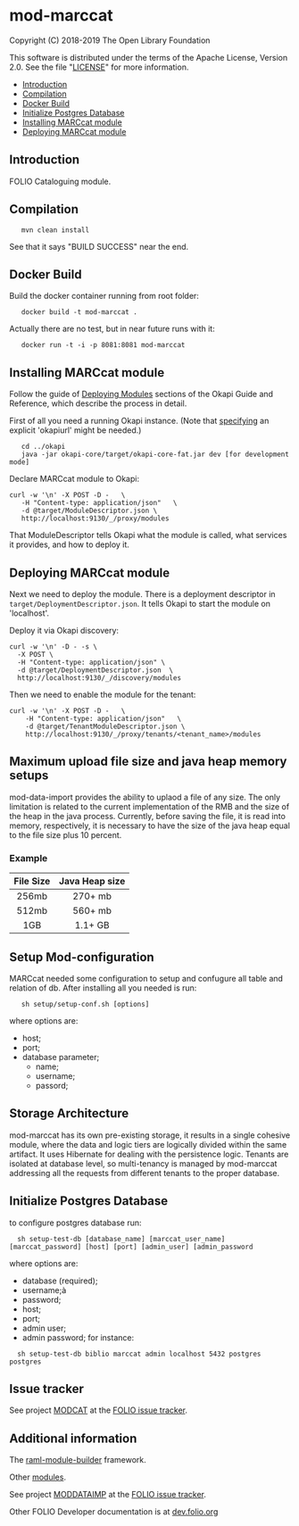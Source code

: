 # mod-marccat

Copyright (C) 2018-2019 The Open Library Foundation

This software is distributed under the terms of the Apache License,
Version 2.0. See the file "[LICENSE](LICENSE)" for more information.

* [Introduction](#introduction)
* [Compilation](#compilation)
* [Docker Build](#docker-build)
* [Initialize Postgres Database](#initialize-postgres-database)
* [Installing MARCcat module](#installing-marccat-module)
* [Deploying MARCcat module](#deploying-marccat-module)

## Introduction

FOLIO Cataloguing module.

## Compilation

```
   mvn clean install
```

See that it says "BUILD SUCCESS" near the end.

## Docker Build

Build the docker container running from root folder:

```
   docker build -t mod-marccat .
```

Actually there are no test, but in near future runs with it:

```
   docker run -t -i -p 8081:8081 mod-marccat
```

## Installing MARCcat module

Follow the guide of
[Deploying Modules](https://github.com/folio-org/okapi/blob/master/doc/guide.md#example-1-deploying-and-using-a-simple-module)
sections of the Okapi Guide and Reference, which describe the process in detail.

First of all you need a running Okapi instance.
(Note that [specifying](../README.md#setting-things-up) an explicit 'okapiurl' might be needed.)

```
   cd ../okapi
   java -jar okapi-core/target/okapi-core-fat.jar dev [for development mode]
```

Declare MARCcat module to Okapi:

```
curl -w '\n' -X POST -D -   \
   -H "Content-type: application/json"   \
   -d @target/ModuleDescriptor.json \
   http://localhost:9130/_/proxy/modules
```

That ModuleDescriptor tells Okapi what the module is called, what services it
provides, and how to deploy it.

## Deploying MARCcat module

Next we need to deploy the module. There is a deployment descriptor in
`target/DeploymentDescriptor.json`. It tells Okapi to start the module on 'localhost'.

Deploy it via Okapi discovery:

```
curl -w '\n' -D - -s \
  -X POST \
  -H "Content-type: application/json" \
  -d @target/DeploymentDescriptor.json  \
  http://localhost:9130/_/discovery/modules
```

Then we need to enable the module for the tenant:

```
curl -w '\n' -X POST -D -   \
    -H "Content-type: application/json"   \
    -d @target/TenantModuleDescriptor.json \
    http://localhost:9130/_/proxy/tenants/<tenant_name>/modules
```
## Maximum upload file size and java heap memory setups
mod-data-import provides the ability to uplaod a file of any size. The only limitation is related to the current implementation of the RMB and the size of the heap in the java process. Currently, before saving the file, it is read into memory, respectively, it is necessary to have the size of the java heap equal to the file size plus 10 percent.

### Example
| File Size | Java Heap size |
|:---------:|:--------------:|
|   256mb   |     270+ mb    |
|   512mb   |     560+ mb    |
|    1GB    |     1.1+ GB    |

## Setup Mod-configuration
MARCcat needed some configuration to setup and confugure all table and relation of db. After installing all you needed is run:

```
   sh setup/setup-conf.sh [options]
```
where options are:
* host;
* port;
* database parameter;
  * name;
  * username;
  * passord;


## Storage Architecture
mod-marccat has its own pre-existing storage, it results in a single cohesive module, where the data and logic tiers are logically divided within the same artifact.
It uses Hibernate for dealing with the persistence logic.
Tenants are isolated at database level, so multi-tenancy is managed by mod-marccat addressing all the requests from different tenants to the proper database.
                                                     
## Initialize Postgres Database        

to configure postgres database run:

```
  sh setup-test-db [database_name] [marccat_user_name] [marccat_password] [host] [port] [admin_user] [admin_password
```
where options are:
* database (required);
* username;à
* password;
* host;
* port;
* admin user;
* admin password;
for instance:

```
  sh setup-test-db biblio marccat admin localhost 5432 postgres postgres
```


## Issue tracker

See project [MODCAT](https://issues.folio.org/browse/MODCAT)
at the [FOLIO issue tracker](https://dev.folio.org/guidelines/issue-tracker/).

## Additional information

The [raml-module-builder](https://github.com/folio-org/raml-module-builder) framework.

Other [modules](https://dev.folio.org/source-code/#server-side).

See project [MODDATAIMP](https://issues.folio.org/browse/MODDATAIMP) at the [FOLIO issue tracker](https://dev.folio.org/guidelines/issue-tracker).

Other FOLIO Developer documentation is at [dev.folio.org](https://dev.folio.org/)
